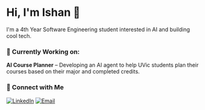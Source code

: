 # Hi, I'm Ishan 👋

I'm a 4th Year Software Engineering student interested in AI and building cool tech.

### 🔭 Currently Working on:
**AI Course Planner** – Developing an AI agent to help UVic students plan their courses based on their major and completed credits.


### 🔗 Connect with Me
[![LinkedIn](https://img.shields.io/badge/LinkedIn-blue?style=flat&logo=linkedin)](https://www.linkedin.com/in/ishan-sandhu3121/) [![Email](https://img.shields.io/badge/Email-D14836?style=flat&logo=gmail&logoColor=white)](mailto:itsishan022@gmail.com)



